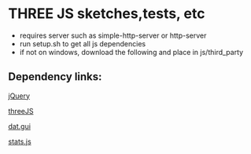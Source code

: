 THREE JS sketches,tests, etc
============================

* requires server such as simple-http-server or http-server
* run setup.sh to get all js dependencies
* if not on windows, download the following and place in js/third_party

Dependency links:
-----------------
[jQuery](http://code.jquery.com/jquery-2.1.1.min.js)

[threeJS](http://cdnjs.cloudflare.com/ajax/libs/three.js/r68/three.min.js)

[dat.gui](http://cdnjs.cloudflare.com/ajax/libs/dat-gui/0.5/dat.gui.min.js)

[stats.js](http://cdnjs.cloudflare.com/ajax/libs/stats.js/r11/Stats.min.js)